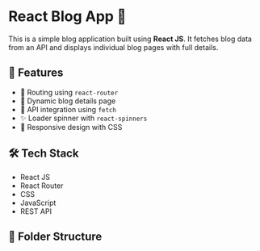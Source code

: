 # React Blog App 📰

This is a simple blog application built using **React JS**. It fetches blog data from an API and displays individual blog pages with full details.

## 🚀 Features

- 🔄 Routing using `react-router`
- 📄 Dynamic blog details page
- 🧾 API integration using `fetch`
- ✨ Loader spinner with `react-spinners`
- 📱 Responsive design with CSS

## 🛠️ Tech Stack

- React JS
- React Router
- CSS
- JavaScript
- REST API

## 📁 Folder Structure

